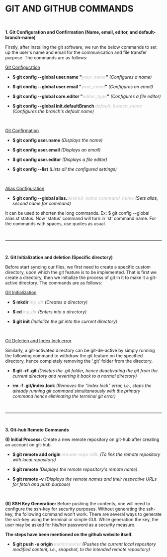 # GIT AND GITHUB COMMANDS

<br>

**1. Git Configuration and Confirmation (Name, email, editor, and default-branch-name)**

Firstly, after installing the git software, we run the below commands to set up the user's name and email for the communication and file transfer purpose. The commands are as follows:

<ins>Git Configuration</ins>

+ **$ git config --global user.name "<span style="color:lightgray">_your_name_</span>"** *(Configures a name)*

+ **$ git config --global user.email "<span style="color:lightgray">_your_email_</span>"** *(Configures an email)*

+ **$ git config --global core.editor "<span style="color:lightgray">_editor_type_</span>"** *(Configures a file editor)*

+ **$ git config --global init.defaultBranch <span style="color:lightgray">_default_branch_name_</span>** *(Configures the branch's default name)*

<br>

<ins>Git Confirmation</ins>

+ **$ git config user.name** *(Displays the name)*

+ **$ git config user.email** *(Displays an email)*

+ **$ git config user.editor** *(Displays a file editor)*

+ **$ git config --list** *(Lists all the configured settings)*

<br>

<ins>Alias Configuration</ins>

+ **$ git config --global alias.<span style="color:lightgray">_desired_name_ _command_name_</span>** *(Sets alias, second name for command)*

It can be used to shorten the long commands. Ex: $ git config --global alias.st status. Now 'status' command will turn in 'st' command name. For the commands with spaces, use quotes as usual.

<br>
<hr>
<br>

**2. Git Initialization and deletion (Specific directory)**

Before start syncing our files, we first need to create a specific custom directory, upon which the git feature
is to be implemented. That is first we create a directory, then we initialize the process of git in it to make it a
git-active directory. The commands are as follows:

<ins>Git Initialization</ins>

+ **$ mkdir <span style="color:lightgray">_my_dir_</span>** _(Creates a directory)_

+ **$ cd <span style="color:lightgray">_my_dir_</span>** _(Enters into a directory)_

+ **$ git init** _(Initialize the git into the current directory)_

<br>

<ins>Git Deletion and Index lock error</ins>

Similarly, a git-activated directory can be git-de-active by simply running the following command to withdraw
the git feature on the specified directory, hence completely removing the ‘.git’ folder from the directory.

+ **$ git -rf .git** _(Deletes the .git folder, hence deactivating the git from the current directory and reverting it back to a normal directory)_


+ **rm -f .git/index.lock** _(Removes the “index.lock” error, i.e., stops the already running git command simultaneously with the primary command hence eliminating the terminal git error)_

<br>
<hr>
<br>

**3. Git-hub Remote Commands**

**(I) Initial Process:** Create a new remote repository on git-hub after creating an account on git-hub.

+ **$ git remote add origin <span style="color:lightgray">_remote-repo-URL_</span>** _(To link the remote repository with local repository)_

+ **$ git remote** _(Displays the remote repository's remote name)_

+ **$ git remote -v** _(Displays the remote names and their respective URLs for fetch and push purpose)_

<br>

**(II) SSH Key Generation:** Before pushing the contents, one will need to configure the ssh-key for security purposes. Without generating the ssh-key, the following command won't work. There are several ways to generate the ssh-key using the terminal or simple GUI. While generation the key, the user may be asked for his/her password as a security measure. 

<strong>The steps have been mentioned on the github website itself.</strong>

+ **$ git push -u origin <span style="color:lightgray">_main/master_</span>** _(Pushes the current local repository modified content, i.e., snapshot, to the intended remote repository)_
